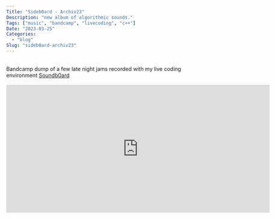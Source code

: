 ```yaml
---
Title: "Sideb0ard - Archiv23"
Description: "new album of algorithmic sounds."
Tags: ["music", "bandcamp", "livecoding", "c++"]
Date: "2023-03-25"
Categories:
  - "blog"
Slug: "sideb0ard-archiv23"
---
```


<div>
<br>
Bandcamp dump of a few late night jams recorded with my live coding environment <a href="https://github.com/sideb0ard/SoundB0ard">Soundb0ard</a>

<br>
<br>
</div>

<div class="video-container">
<iframe style="border: 0; width: 700px; height: 340px;" src="https://bandcamp.com/EmbeddedPlayer/album=2974320599/size=large/bgcol=333333/linkcol=ffffff/artwork=small/transparent=true/" seamless><a href="https://sideb0ard.bandcamp.com/album/archiv23">Archiv23 by sideb0ard</a></iframe>
</div>
